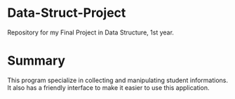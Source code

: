 # Data-Struct-Project
Repository for my Final Project in Data Structure, 1st year.

# Summary
This program specialize in collecting and manipulating student informations. It also has a friendly interface to make it easier to use this application.
